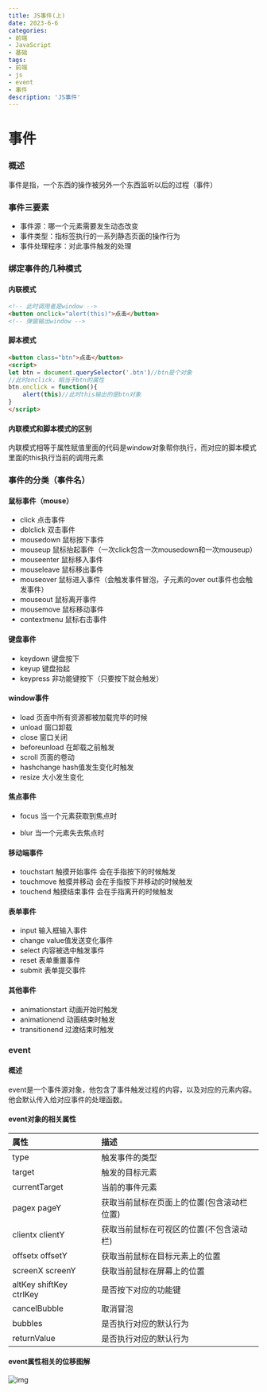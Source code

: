 ```yaml
---
title: JS事件(上)
date: 2023-6-6
categories: 
- 前端
- JavaScript
- 基础
tags: 
- 前端
- js
- event
- 事件
description: 'JS事件'
---
```



# 事件

### 概述

事件是指，一个东西的操作被另外一个东西监听以后的过程（事件）

### 事件三要素

- 事件源：哪一个元素需要发生动态改变
- 事件类型：指标签执行的一系列静态页面的操作行为
- 事件处理程序：对此事件触发的处理

### 绑定事件的几种模式

#### 内联模式

```html
<!-- 此时调用者是window -->
<button onclick="alert(this)">点击</button>
<!-- 弹窗输出window -->
```

#### 脚本模式

```html
<button class="btn">点击</button>
<script>
let btn = document.querySelector('.btn')//btn是个对象
//此时onclick，相当于btn的属性
btn.onclick = function(){
    alert(this)//此时this输出的是btn对象
}
</script>
```

#### 内联模式和脚本模式的区别

内联模式相等于属性赋值里面的代码是window对象帮你执行，而对应的脚本模式里面的this执行当前的调用元素

### 事件的分类（事件名）

#### 鼠标事件（mouse）

- 
  click 点击事件
- dblclick 双击事件
- mousedown 鼠标按下事件
- mouseup 鼠标抬起事件（一次click包含一次mousedown和一次mouseup）
- mouseenter 鼠标移入事件
- mouseleave 鼠标移出事件
- mouseover 鼠标进入事件（会触发事件冒泡，子元素的over out事件也会触发事件）
- mouseout  鼠标离开事件
- mousemove 鼠标移动事件
- contextmenu 鼠标右击事件

#### 键盘事件

- keydown 键盘按下
- keyup 键盘抬起
- keypress 非功能键按下（只要按下就会触发）

#### window事件

- load 页面中所有资源都被加载完毕的时候
- unload 窗口卸载
- close 窗口关闭
- beforeunload 在卸载之前触发
- scroll 页面的卷动
- hashchange hash值发生变化时触发
- resize 大小发生变化

#### 焦点事件

- focus 当一个元素获取到焦点时

- blur 当一个元素失去焦点时

#### 移动端事件

-  touchstart 触摸开始事件 会在手指按下的时候触发
-  touchmove  触摸并移动 会在手指按下并移动的时候触发
-  touchend  触摸结束事件 会在手指离开的时候触发

#### 表单事件

- input 输入框输入事件
- change value值发送变化事件
- select 内容被选中触发事件
- reset 表单重置事件
- submit 表单提交事件

#### 其他事件

-  animationstart 动画开始时触发 
- animationend  动画结束时触发
- transitionend  过渡结束时触发

### event 

#### 概述

event是一个事件源对象，他包含了事件触发过程的内容，以及对应的元素内容。他会默认传入给对应事件的处理函数。

#### event对象的相关属性

| 属性                    | 描述                                       |
| :---------------------- | :----------------------------------------- |
| type                    | 触发事件的类型                             |
| target                  | 触发的目标元素                             |
| currentTarget           | 当前的事件元素                             |
| pagex pageY             | 获取当前鼠标在页面上的位置(包含滚动栏位置) |
| clientx clientY         | 获取当前鼠标在可视区的位置(不包含滚动栏)   |
| offsetx offsetY         | 获取当前鼠标在目标元素上的位置             |
| screenX screenY         | 获取当前鼠标在屏幕上的位置                 |
| altKey shiftKey ctrlKey | 是否按下对应的功能键                       |
| cancelBubble            | 取消冒泡                                   |
| bubbles                 | 是否执行对应的默认行为                     |
| returnValue             | 是否执行对应的默认行为                     |

#### event属性相关的位移图解

![img](../../images/xy.png "位移图解")